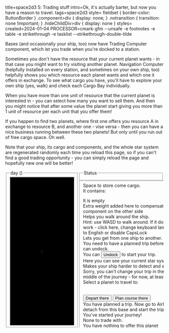 title=space2d3 5: Trading stuff
intro=Ok, it's actually barter, but now you have a reason to travel.
tags=space2d3
style= fieldset { border-color: ButtonBorder } .component>div { display: none; } .notransition { transition: none !important; } .hideChildDiv>div { display: none }
styles=
created=2024-01-04
PROCESSOR=cmark-gfm --unsafe -e footnotes -e table -e strikethrough -e tasklist --strikethrough-double-tilde

Bases (and occasionally your ship, too) now have Trading Computer component,
which let you trade when you're docked to a station.

Sometimes you don't have the resource that your current planet wants -
in that case you might want to try visiting another planet.
Navigation Computer
(helpfully installed on every station, and sometimes on your own ship, too)
helpfully shows you which resource each planet wants and which one it offers in exchange.
To see what cargo you have, you'll have to explore your own ship
(yes, walk)
and check each Cargo Bay individually.

When you have more than one unit of resource that the current planet is interested in -
you can select how many you want to sell them.
And then you might notice that after some value the planet start giving you more than 1 unit of resource per each unit that you offer them!

If you happen to find two planets, where first one offers you resource A in exchange to resource B,
and another one - vise versa - then you can have a nice business running between these two planets!
But only until you run out of free cargo space.
Oh well.

Note that your ship, its cargo and components, and the whole star system are regenerated randomly each time you reload this page,
so if you can't find a good trading opportunity -
you can simply reload the page and hopefully new one will be better!

<div>
	<style id="currentComponent"></style>
	<style id="currentComponentPage"></style>
	<div style="height:500px;display: flex;">
		<fieldset style="width: 154px;">
			<legend>day <span id="now-day"></span> (<span id="now-date"></span>)</legend>
			<div id="canvasBox" style="position: relative; display:flex; align-items: center; justify-content: center; width: 200px; height: 100%; overflow: hidden; background: black; border: 2px groove ButtonBorder;">
				<canvas id="myCanvas" style="position: absolute; transition: all 0.166s cubic-bezier(0,.5,.8,.8) 0s; transition-property: top,left;"></canvas>
				<span id="human" style="font-family:sans;transition: transform 0.166s linear 0s;">A</span>
			</div>
		</fieldset>
		<div style="overflow:scroll">
			<fieldset>
				<legend>Status</legend>
				<div id="status"></div>
			</fieldset>
			<fieldset class="component" style="width: 300px;">
				<legend id="componentLegend"></legend>
				<div id="CargoBay">Space to store come cargo. <div id="CargoBay_NonEmpty">It contains: <ul></ul>
					</div>
					<div id="CargoBay_Empty">It is empty</div>
				</div>
				<div id="Ballast">Extra weight added here to compensate <b></b> component on the other side</div>
				<div id="Passage">Helps you walk around the ship. <br> Hint: use WASD to walk around. If it doesn't work - click here, change keyboard language to English or disable CapsLock</div>
				<div id="Airlock">Lets you get from one ship to another. <div id="Airlock_Locked">You need to have a planned trip before you can undock.</div>
					<div id="Airlock_UnLocked"> You can <button id="Airlock_Detach">Undock</button> to start your trip. </div>
				</div>
				<div id="Radar">Here you can see your current star system: <canvas width="296" height="296" style="background: black; border: 2px groove ButtonBorder;"></canvas>
				</div>
				<div id="Cloak">Makes your ship harder to detect and scan</div>
				<div id="NavigationComputer" class="hideChildDiv">
					<div id="NavigationComputer_Flying"> Sorry, you can't change your trip in the middle of the journey - for now, at least! </div>
					<div id="NavigationComputer_Select">Select a planet to travel to: <table></table>
						<button id="NavigationComputer_Fly">Depart there</button>
						<button id="NavigationComputer_Plot">Plan course there</button>
					</div>
					<div id="NavigationComputer_Detach"> You have planned a trip. Now go to Airlock to detach from this base and start the trip! </div>
					<div id="NavigationComputer_Departed"> You've started your journey! </div>
				</div>
				<div id="TradingComputer" class="hideChildDiv">
					<div id="TradingComputer_None"> None to trade with. </div>
					<div id="TradingComputer_NothingToTradde"> You have nothing to offer this planet</div>
					<div id="TradingComputer_Trade"> Give this planet <b id="TradingComputer_give_number"></b> <span id="TradingComputer_give_type"></span>.<br>
						<input type="range" min="1" id="TradingComputer_give_slider" style="width: 100%;"> You will receive <b id="TradingComputer_get_number"></b> <span id="TradingComputer_get_type"></span>.<br>
						<div id="TradingComputer_max_cargo_warning">Warning: amount of cargo you're getting is limited by amount of your free cargo space</div>
						<button id="TradingComputer_deal">Deal!</button>
					</div>
					<div id="TradingComputer_NoGift"> You don't have enough space to take more cargo</div>
					<div id="TradingComputer_Gift"> This planet offers you <b id="TradingComputer_gift_number"></b> <b id="TradingComputer_gift_type"></b> free of charge.<br>
						<button id="TradingComputer_gift_take">Take it</button>
					</div>
					<div id="TradingComputer_Done">Done! </div>
				</div>
			</fieldset>
		</div>
	</div>
	<script src="space2d3-5-trading-stuff.js"></script>
</div>
